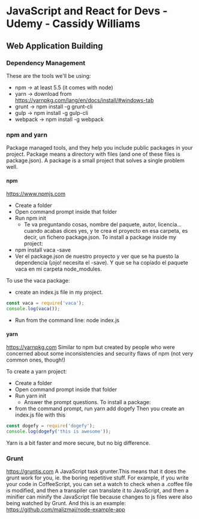 # JavaScript and React for Devs - Udemy - Cassidy Williams

## Web Application Building
### Dependency Management
These are the tools we'll be using:

* npm -> at least 5.5 (it comes with node)
* yarn -> download from https://yarnpkg.com/lang/en/docs/install/#windows-tab
* grunt -> npm install -g grunt-cli
* gulp -> npm install -g gulp-cli
* webpack -> npm install -g webpack

### npm and yarn
Package managed tools, and they help you include public packages in your project.
Package means a directory with files (and one of these files is package.json).
A package is a small project that solves a single problem well.

#### npm
https://www.npmjs.com
* Create a folder
* Open command prompt inside that folder
* Run npm init
   * Te va preguntando cosas, nombre del paquete, autor, licencia... cuando acabas dices yes, y te crea el proyecto en esa carpeta, es decir, un fichero package.json.
To install a package inside my project:
* npm install vaca -save
* Ver el package.json de nuestro proyecto y ver que se ha puesto la dependencia (¡ojo! necesita el -save). Y que se ha copiado el paquete vaca en mi carpeta node_modules.

To use the vaca package:
* create an index.js file in my project.
``` JavaScript
const vaca = require('vaca');
console.log(vaca());
```
* Run from the command line: node index.js

#### yarn
https://yarnpkg.com
Similar to npm but created by people who were concerned about some inconsistencies and security flaws of npm (not very common ones, though!)

To create a yarn project:
* Create a folder
* Open command prompt inside that folder
* Run yarn init
   - Answer the prompt questions.
To install a package:
* from the command prompt, run yarn add dogefy
Then you create an index.js file with this
``` JavaScript
const dogefy = require('dogefy');
console.log(dogefy('this is awesome'));
```
Yarn is a bit faster and more secure, but no big difference.

### Grunt
https://gruntjs.com
A JavaScript task grunter.This means that it does the grunt work for you, ie. the boring repetitive stuff.
For example, if you write your code in CoffeeScript, you can set a watch to check when a .coffee file is modified, and then a transpiler can translate it to JavaScript, and then a minifier can minify the JavaScript file because changes to js files were also being watched by Grunt.
And this is an example: https://github.com/malizmaj/node-example-app
